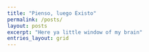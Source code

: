 ```yaml
---
title: "Pienso, luego Existo"
permalink: /posts/
layout: posts
excerpt: "Here ya little window of my brain"
entries_layout: grid
---
```

